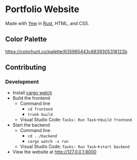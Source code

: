 # Portfolio Website

Made with [Yew](https://yew.rs/) in [Rust](https://www.rust-lang.org/), HTML, and CSS.

## Color Palette

<https://colorhunt.co/palette/635985443c6839305318122b>

## Contributing

### Development

- Install [cargo watch](https://github.com/watchexec/cargo-watch?tab=readme-ov-file#install)
- Build the frontend
  - Command line
    - `cd frontend`
    - `trunk build`
  - Visual Studio Code: `Tasks: Run Task`->`build frontend`
- Start the backend
  - Command line
    - `cd ../backend`
    - `cargo watch -x run`
  - Visual Studio Code: `Tasks: Run Task`->`start backend`
- View the website at <http://127.0.0.1:8000>
